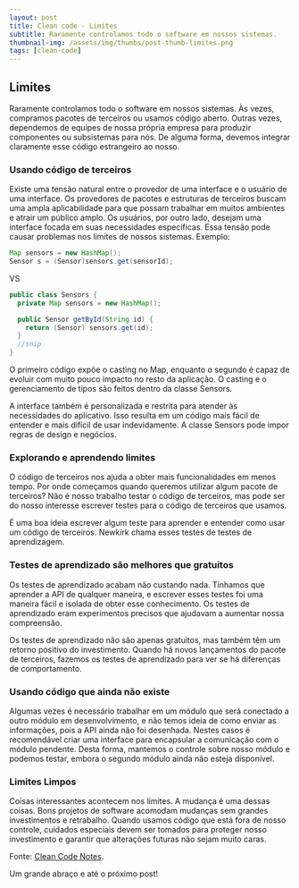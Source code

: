 ```yaml
---
layout: post
title: Clean code - Limites
subtitle: Raramente controlamos todo o software em nossos sistemas.
thumbnail-img: /assets/img/thumbs/post-thumb-limites.png
tags: [clean-code]
---
```


## Limites

Raramente controlamos todo o software em nossos sistemas. Às vezes, compramos pacotes de terceiros ou usamos código aberto. Outras vezes, dependemos de equipes de nossa própria empresa para produzir componentes ou subsistemas para nós. De alguma forma, devemos integrar claramente esse código estrangeiro ao nosso.

### Usando código de terceiros

Existe uma tensão natural entre o provedor de uma interface e o usuário de uma interface. Os provedores de pacotes e estruturas de terceiros buscam uma ampla aplicabilidade para que possam trabalhar em muitos ambientes e atrair um público amplo. Os usuários, por outro lado, desejam uma interface focada em suas necessidades específicas. Essa tensão pode causar problemas nos limites de nossos sistemas. Exemplo:

```java
Map sensors = new HashMap();
Sensor s = (Sensor)sensors.get(sensorId);
```

VS

```java
public class Sensors {
  private Map sensors = new HashMap();

  public Sensor getById(String id) {
    return (Sensor) sensors.get(id);
  }
  //snip
}
```

O primeiro código expõe o casting no Map, enquanto o segundo é capaz de evoluir com muito pouco impacto no resto da aplicação. O casting e o gerenciamento de tipos são feitos dentro da classe Sensors.

A interface também é personalizada e restrita para atender às necessidades do aplicativo. Isso resulta em um código mais fácil de entender e mais difícil de usar indevidamente. A classe Sensors pode impor regras de design e negócios.

### Explorando e aprendendo limites

O código de terceiros nos ajuda a obter mais funcionalidades em menos tempo. Por onde começamos quando queremos utilizar algum pacote de terceiros? Não é nosso trabalho testar o código de terceiros, mas pode ser do nosso interesse escrever testes para o código de terceiros que usamos.

É uma boa ideia escrever algum teste para aprender e entender como usar um código de terceiros. Newkirk chama esses testes de testes de aprendizagem.

### Testes de aprendizado são melhores que gratuitos

Os testes de aprendizado acabam não custando nada. Tínhamos que aprender a API de qualquer maneira, e escrever esses testes foi uma maneira fácil e isolada de obter esse conhecimento. Os testes de aprendizado eram experimentos precisos que ajudavam a aumentar nossa compreensão.

Os testes de aprendizado não são apenas gratuitos, mas também têm um retorno positivo do investimento. Quando há novos lançamentos do pacote de terceiros, fazemos os testes de aprendizado para ver se há diferenças de comportamento.

### Usando código que ainda não existe

Algumas vezes é necessário trabalhar em um módulo que será conectado a outro módulo em desenvolvimento, e não temos ideia de como enviar as informações, pois a API ainda não foi desenhada. Nestes casos é recomendável criar uma interface para encapsular a comunicação com o módulo pendente. Desta forma, mantemos o controle sobre nosso módulo e podemos testar, embora o segundo módulo ainda não esteja disponível.

### Limites Limpos

Coisas interessantes acontecem nos limites. A mudança é uma dessas coisas. Bons projetos de software acomodam mudanças sem grandes investimentos e retrabalho. Quando usamos código que está fora de nosso controle, cuidados especiais devem ser tomados para proteger nosso investimento e garantir que alterações futuras não sejam muito caras.

Fonte:
<a href="https://github.com/JuanCrg90/Clean-Code-Notes" target="\_blank">Clean Code Notes</a>.

Um grande abraço e até o próximo post!
